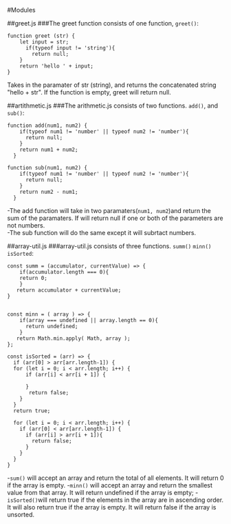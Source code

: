 #Modules

##greet.js
###The greet function consists of one function, ```greet()```: 
```
function greet (str) {
    let input = str;
      if(typeof input != 'string'){
        return null;
    }
    return 'hello ' + input;
}
```
Takes in the paramater of str (string), and returns the concatenated string "hello + str". If the function is empty, greet will return null.


##artithmetic.js
###The arithmetic.js consists of two functions. ```add()```, and ```sub()```:
```
function add(num1, num2) {
    if(typeof num1 != 'number' || typeof num2 != 'number'){
      return null;
    }
    return num1 + num2;
  }

function sub(num1, num2) {
    if(typeof num1 != 'number' || typeof num2 != 'number'){
      return null;
    }
    return num2 - num1;
  }
```
-The add function will take in two paramaters(```num1, num2```)and return the sum of the paramaters. If will return null if one or both of the parameters are not numbers.<br>
-The sub function will do the same except it will subrtact numbers. 

##array-util.js
###array-util.js consists of three functions. ```summ()``` ```minn()``` ```isSorted```: 

```
const summ = (accumulator, currentValue) => {
    if(accumulator.length === 0){
    return 0;
    }
   return accumulator + currentValue;
}


const minn = ( array ) => {
    if(array === undefined || array.length == 0){
      return undefined;
    }
   return Math.min.apply( Math, array );
};

const isSorted = (arr) => {
  if (arr[0] > arr[arr.length-1]) {
  for (let i = 0; i < arr.length; i++) {
      if (arr[i] < arr[i + 1]) {

      }
       return false;
    }
  }
  return true;
  
  for (let i = 0; i < arr.length; i++) {
    if (arr[0] < arr[arr.length-1]) {
      if (arr[i] > arr[i + 1]){
        return false;
      }
    }
  }
}
```
-```sum()``` will accept an array and return the total of all elements. It will return 0 if the array is empty.
-```minn()``` will accept an array and return the smallest value from that array. It will return undefined if the array is empty;
-```isSorted()```will return true if the elements in the array are in ascending order. It will also return true if the array is empty. It will return false if the array is unsorted. 